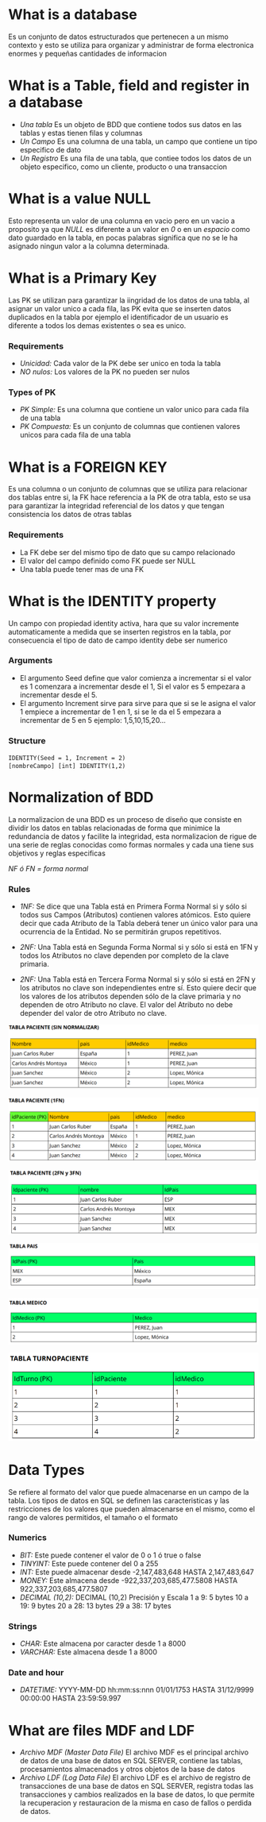 # What is a database 
 Es un conjunto de datos estructurados que pertenecen a un mismo contexto y esto se utiliza para 
 organizar y administrar de forma electronica enormes y pequeñas cantidades de informacion

# What is a Table, field and register in a database

 - *Una tabla* Es un objeto de BDD que contiene todos sus datos en las tablas y estas tienen filas y columnas
 - *Un Campo* Es una columna de una tabla, un campo que contiene un tipo especifico de dato
 - *Un Registro* Es una fila de una tabla, que contiee todos los datos de un objeto especifico, como un cliente, producto o una transaccion

# What is a value NULL
 Esto representa un valor de una columna en vacio pero en un vacio a proposito ya que *NULL* es diferente a un valor en *0* o en un *espacio* como dato guardado en la tabla, en pocas palabras significa que no se le ha asignado ningun valor a la columna determinada.

# What is a Primary Key
 Las PK se utilizan para garantizar la iingridad de los datos de una tabla, al asignar un valor unico a cada fila, las PK evita que se inserten datos duplicados en la tabla por ejemplo el identificador de un usuario es diferente a todos los demas existentes o sea es unico.
 
 ### Requirements
 - *Unicidad:* Cada valor de la PK debe ser unico en toda la tabla
 - *NO nulos:* Los valores de la PK no pueden ser nulos
 
 ### Types of PK
 - *PK Simple:* Es una columna que contiene un valor unico para cada fila de una tabla
 - *PK Compuesta:* Es un conjunto de columnas que contienen valores unicos para cada fila de una tabla

# What is a FOREIGN KEY
 Es una columna o un conjunto de columnas que se utiliza para relacionar dos tablas entre si, la FK hace referencia a la PK de otra tabla, esto se usa para garantizar la integridad referencial de los datos y que tengan consistencia los datos de otras tablas

 ### Requirements
 - La FK debe ser del mismo tipo de dato que su campo relacionado
 - El valor del campo definido como FK puede ser NULL
 - Una tabla puede tener mas de una FK

# What is the IDENTITY property
 Un campo con propiedad identity activa, hara que su valor incremente automaticamente a medida que se inserten registros en la tabla, por consecuencia el tipo de dato de campo identity debe ser numerico

 ### Arguments
 - El argumento Seed define que valor comienza a incrementar si el valor es 1 comenzara a incrementar desde el 1, Si el valor es 5 empezara a incrementar desde el 5.
 - El argumento Increment sirve para sirve para que si se le asigna el valor 1 empiece a incrementar de 1 en 1, si se le da el 5 empezara a incrementar de 5 en 5 ejemplo: 1,5,10,15,20...

 ### Structure
 ```
 IDENTITY(Seed = 1, Increment = 2)
 [nombreCampo] [int] IDENTITY(1,2)
 ```

# Normalization of BDD
 La normalizacion de una BDD es un proceso de diseño que consiste en dividir los datos en tablas relacionadas de forma que minimice la redundancia de datos y facilite la integridad, esta normalizacion de rigue de una serie de reglas conocidas como formas normales y cada una tiene sus objetivos y reglas especificas

  *NF ó FN = forma normal*
 ### Rules
 - *1NF:* Se dice que una Tabla está en Primera Forma Normal si y sólo si todos sus Campos (Atributos) contienen valores atómicos. Esto quiere decir que cada Atributo de la Tabla deberá tener un único valor para una ocurrencia de la Entidad. No se permitirán grupos repetitivos.

 - *2NF:* Una Tabla está en Segunda Forma Normal si y sólo si está en 1FN y todos los Atributos no clave dependen por completo de la clave primaria.

 - *2NF:* Una Tabla está en Tercera Forma Normal si y sólo si está en 2FN y los atributos no clave son independientes entre sí. Esto quiere decir que los valores de los atributos dependen sólo de la clave primaria y no dependen de otro Atributo no clave. El valor del Atributo no debe depender del valor de otro Atributo no clave.

![Tabla paciente sin normalizar](/SQL/myproject/img/tablaPacienteSinNormalizar.png)

![Tabla paciente (1FN)](/SQL/myproject/img/tablaPaciente1FN.png)

![Tabla paciente (2FN y 3FN)](/SQL/myproject/img/tablaPaciente2FN&3FN.png)

![Tabla pais)](/SQL/myproject/img/tablaPais.png)

![Tabla medico](/SQL/myproject/img/tablaMedico.png)

![Tabla turnoPaciente](/SQL/myproject/img/tablaTurnoPaciente.png)

# Data Types
 Se refiere al formato del valor que puede almacenarse en un campo de la tabla. Los tipos de datos en SQL se definen las caracteristicas y las restricciones de los valores que pueden almacenarse en el mismo, como el rango de valores permitidos, el tamaño o el formato

 ### Numerics
 - *BIT:* Este puede contener el valor de 0 o 1 ó true o false
 - *TINYINT:* Este puede contener del 0 a 255
 - *INT:* Este puede almacenar desde -2,147,483,648 HASTA 2,147,483,647
 - *MONEY:* Este almacena desde  -922,337,203,685,477.5808 HASTA 922,337,203,685,477.5807
 - *DECIMAL (10,2):* DECIMAL (10,2) Precisión y Escala
                    1 a 9: 5 bytes
                    10 a 19: 9 bytes
                    20 a 28: 13 bytes
                    29 a 38: 17 bytes

 ### Strings
 - *CHAR:* Este almacena por caracter desde 1 a 8000
 - *VARCHAR:* Este almacena desde 1 a 8000

 ### Date and hour
 - *DATETIME:* YYYY-MM-DD hh:mm:ss:nnn
               01/01/1753 HASTA 31/12/9999
               00:00:00 HASTA 23:59:59.997

# What are files MDF and LDF

 - *Archivo MDF (Master Data File)* El archivo MDF es el principal archivo de datos de una base de datos en SQL SERVER, contiene las tablas, procesamientos almacenados y otros objetos de la base de datos
 - *Archivo LDF (Log Data File)* El archivo LDF es el archivo de registro de transacciones de una base de datos en SQL SERVER, registra todas las transacciones y cambios realizados en la base de datos, lo que permite la recuperacion y restauracion de la misma en caso de fallos o perdida de datos.
